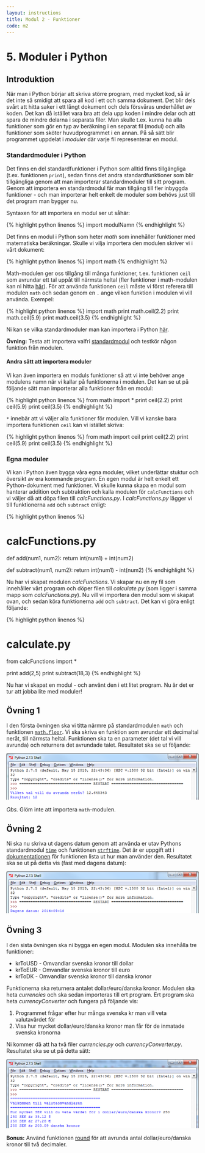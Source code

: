 ```yaml
---
layout: instructions
title: Modul 2 - Funktioner
code: m2
---
```


# 5. Moduler i Python

## Introduktion

När man i Python börjar att skriva större program, med mycket kod, så är det inte så smidigt att spara all kod i ett och samma dokument. Det blir dels svårt att hitta saker i ett långt dokument och dels försvåras underhållet av koden. Det kan då istället vara bra att dela upp koden i mindre delar och att spara de mindre delarna i separata filer. Man skulle t.ex. kunna ha alla funktioner som gör en typ av beräkning i en separat fil (modul) och alla funktioner som sköter huvudprogrammet i en annan. På så sätt blir programmet uppdelat i _moduler_ där varje fil representerar en modul.

### Standardmoduler i Python

Det finns en del standardfunktioner i Python som alltid finns tillgängliga (t.ex. funktionen `print`), sedan finns det andra standardfunktioner som blir tillgängliga genom att man importerar standardmoduler till sitt program. Genom att importera en standardmodul får man tillgång till fler inbyggda funktioner - och man importerar helt enkelt de moduler som behövs just till det program man bygger nu.

Syntaxen för att importera en modul ser ut såhär:

{% highlight python linenos %}
import modulNamn
{% endhighlight %}

Det finns en modul i Python som heter _math_ som innehåller funktioner med matematiska beräkningar. Skulle vi vilja importera den modulen skriver vi i vårt dokument:

{% highlight python linenos %}
import math
{% endhighlight %}

Math-modulen ger oss tillgång till många funktioner, t.ex. funktionen `ceil` som avrundar ett tal uppåt till närmsta heltal (fler funktioner i math-modulen kan ni hitta [här](https://docs.python.org/2/library/math.html#module-math)). För att använda funktionen `ceil` måste vi först referera till modulen `math` och sedan genom en `.` ange vilken funktion i modulen vi vill använda. Exempel:

{% highlight python linenos %}
import math
print math.ceil(2.2)
print math.ceil(5.9)
print math.ceil(3.5)
{% endhighlight %}

Ni kan se vilka standardmoduler man kan importera i Python [här](https://docs.python.org/2/py-modindex.html).

__Övning:__ Testa att importera valfri [standardmodul](https://docs.python.org/2/py-modindex.html) och testkör någon funktion från modulen.

#### Andra sätt att importera moduler

Vi kan även importera en moduls funktioner så att vi inte behöver ange modulens namn när vi kallar på funktionerna i modulen. Det kan se ut på följande sätt man importerar alla funktioner från en modul:

{% highlight python linenos %}
from math import *
print ceil(2.2)
print ceil(5.9)
print ceil(3.5)
{% endhighlight %}

`*` innebär att vi väljer alla funktioner för modulen. Vill vi kanske bara importera funktionen `ceil` kan vi istället skriva:

{% highlight python linenos %}
from math import ceil
print ceil(2.2)
print ceil(5.9)
print ceil(3.5)
{% endhighlight %}

### Egna moduler

Vi kan i Python även bygga våra egna moduler, vilket underlättar stuktur och översikt av era kommande program. En egen modul är helt enkelt ett Python-dokument med funktioner. Vi skulle kunna skapa en modul som hanterar addition och subtraktion och kalla modulen för `calcFunctions` och vi väljer då att döpa filen till _calcFunctions.py_. I _calcFunctions.py_ lägger vi till funktionerna `add` och `subtract` enligt: 

{% highlight python linenos %}
#  calcFunctions.py

def add(num1, num2):
	return int(num1) + int(num2)
	
def subtract(num1, num2):
	return int(num1) - int(num2)
{% endhighlight %}

Nu har vi skapat modulen _calcFunctions_. Vi skapar nu en ny fil som innehåller vårt program och döper filen till _calculate.py_ (som ligger i samma mapp som _calcFunctions.py_). Nu vill vi importera den modul som vi skapat ovan, och sedan köra funktionerna `add` och `subtract`. Det kan vi göra enligt följande:

{% highlight python linenos %}
# calculate.py
from calcFunctions import *

print add(2,5)
print subtract(18,3)
{% endhighlight %}

Nu har vi skapat en modul - och använt den i ett litet program. Nu är det er tur att jobba lite med moduler!

## Övning 1

I den första övningen ska vi titta närmre på standardmodulen `math` och funktionen [`math.floor`](https://docs.python.org/2/library/math.html#math.floor). Vi ska skriva en funktion som avrundar ett decimaltal neråt, till närmsta heltal. Funktionen ska ta en parameter (det tal vi vill avrunda) och returnera det avrundade talet. Resultatet ska se ut följande:

![](images/idle13.png)

_Obs._ Glöm inte att importera `math`-modulen.

## Övning 2

Ni ska nu skriva ut dagens datum genom att använda er utav Pythons standardmodul [`time`](https://docs.python.org/2/library/time.html) och funktionen [`strftime`](https://docs.python.org/2/library/time.html#time.strftime). Det är er uppgift att i [dokumentationen](https://docs.python.org/2/library/time.html#time.strftime) för funktionen lista ut hur man använder den. Resultatet ska se ut på detta vis (fast med dagens datum):

![](images/idle12.png)

## Övning 3

I den sista övningen ska ni bygga en egen modul. Modulen ska innehålla tre funktioner:

* krToUSD - Omvandlar svenska kronor till dollar
* krToEUR - Omvandlar svenska kronor till euro
* krToDK - Omvandlar svenska kronor till danska kronor

Funktionerna ska returnera antalet dollar/euro/danska kronor. Modulen ska heta _currencies_ och ska sedan importeras till ert program. Ert program ska heta _currencyConverter_ och fungera på följande vis:

1. Programmet frågar efter hur många svenska kr man vill veta valutavärdet för
2. Visa hur mycket dollar/euro/danska kronor man får för de inmatade svenska kronorna

Ni kommer då att ha två filer _currencies.py_ och _currencyConverter.py_. Resultatet ska se ut på detta sätt:

![](images/idle14.png)

__Bonus:__ Använd funktionen [round](https://docs.python.org/2/library/functions.html#round) för att avrunda antal dollar/euro/danska kronor till två decimaler.

